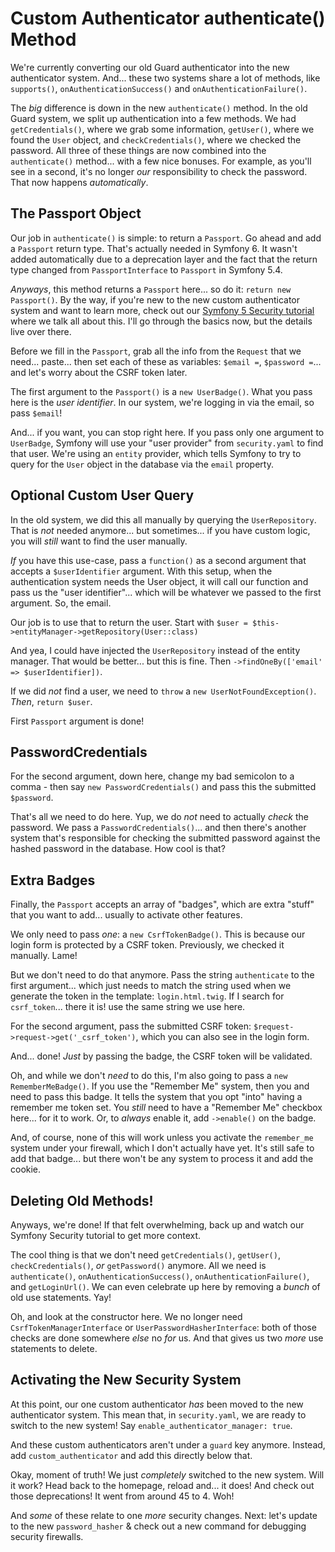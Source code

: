 # Custom Authenticator authenticate() Method

We're currently converting our old Guard authenticator into the new authenticator
system. And... these two systems share a lot of methods, like `supports()`,
`onAuthenticationSuccess()` and `onAuthenticationFailure()`.

The *big* difference is down in the new `authenticate()` method. In the old Guard
system, we split up authentication into a few methods. We had `getCredentials()`,
where we grab some information, `getUser()`, where we found the `User` object, and
`checkCredentials()`, where we checked the password. All three of these things are
now combined into the `authenticate()` method... with a few nice bonuses. For example,
as you'll see in a second, it's no longer *our* responsibility to check the password.
That now happens *automatically*.

## The Passport Object

Our job in `authenticate()` is simple: to return a `Passport`. Go ahead and add a
`Passport` return type. That's actually needed in Symfony 6. It wasn't added
automatically due to a deprecation layer and the fact that the return type changed
from `PassportInterface` to `Passport` in Symfony 5.4.

*Anyways*, this method returns a `Passport` here... so do it: `return new Passport()`.
By the way, if you're new to the new custom authenticator system and want to learn
more, check out our [Symfony 5 Security tutorial](https://symfonycasts.com/screencast/symfony5-security)
where we talk all about this. I'll go through the basics now, but the details live
over there.

Before we fill in the `Passport`, grab all the info from the `Request` that we
need... paste... then set each of these as variables:
`$email =`, `$password =`... and let's worry about the CSRF token later.

The first argument to the `Passport()` is a `new UserBadge()`. What you pass here
is the *user identifier*. In our system, we're logging in via the email, so pass
`$email`!

And... if you want, you can stop right here. If you pass only one argument to
`UserBadge`, Symfony will use your "user provider" from `security.yaml` to
find that user. We're using an `entity` provider, which tells Symfony to try to
query for the `User` object in the database via the `email` property.

## Optional Custom User Query

In the old system, we did this all manually by querying the `UserRepository`.
That is *not* needed anymore... but sometimes... if you have custom logic, you will
*still* want to find the user manually.

*If* you have this use-case, pass a `function()` as a second argument that accepts
a `$userIdentifier` argument. With this setup, when the authentication system
needs the User object, it will call our function and pass us the "user identifier"...
which will be whatever we passed to the first argument. So, the email.

Our job is to use that to return the user. Start with
`$user = $this->entityManager->getRepository(User::class)`

And yea, I could have injected the `UserRepository` instead of the entity manager.
That would be better... but this is fine. Then `->findOneBy(['email' => $userIdentifier])`.

If we did *not* find a user, we need to `throw` a `new UserNotFoundException()`.
*Then*, `return $user`.

First `Passport` argument is done!

## PasswordCredentials

For the second argument, down here, change my bad semicolon to a comma - then say
`new PasswordCredentials()` and pass this the submitted `$password`.

That's all we need to do here. Yup, we do *not* need to actually *check* the password.
We pass a `PasswordCredentials()`... and then there's another system that's
responsible for checking the submitted password against the hashed password in
the database. How cool is that?

## Extra Badges

Finally, the `Passport` accepts an array of "badges", which are extra "stuff"
that you want to add... usually to activate other features.

We only need to pass *one*: a `new CsrfTokenBadge()`. This is because our login
form is protected by a CSRF token. Previously, we checked it manually. Lame!

But we don't need to do that anymore. Pass the string `authenticate` to the first
argument... which just needs to match the string used when we generate the token
in the template: `login.html.twig`. If I search for `csrf_token`... there it is!
use the same string we use here.

For the second argument, pass the submitted CSRF token:
`$request->request->get('_csrf_token')`, which you can also see in the login form.

And... done! *Just* by passing the badge, the CSRF token will be validated.

Oh, and while we don't *need* to do this, I'm also going to pass a
`new RememberMeBadge()`. If you use the "Remember Me" system, then you and need to
pass this badge. It tells the system that you opt "into" having a remember me token
set. You *still* need to have a "Remember Me" checkbox here... for it to work.
Or, to *always* enable it, add `->enable()` on the badge.

And, of course, none of this will work unless you activate the `remember_me`
system under your firewall, which I don't actually have yet. It's still safe
to add that badge... but there won't be any system to process it and add the
cookie.

## Deleting Old Methods!

Anyways, we're done! If that felt overwhelming, back up and watch our Symfony
Security tutorial to get more context.

The cool thing is that we don't need `getCredentials()`, `getUser()`,
`checkCredentials()`, *or* `getPassword()` anymore. All we need is
`authenticate()`, `onAuthenticationSuccess()`, `onAuthenticationFailure()`, and
`getLoginUrl()`. We can even celebrate up here by removing a *bunch* of old use
statements. Yay!

Oh, and look at the constructor here. We no longer need `CsrfTokenManagerInterface`
or `UserPasswordHasherInterface`: both of those checks are done somewhere *else*
no *for* us. And that gives us two *more* use statements to delete.

## Activating the New Security System

At this point, our one custom authenticator *has* been moved to the new authenticator
system. This mean that, in `security.yaml`, we are ready to switch to the new system!
Say `enable_authenticator_manager: true`.

And these custom authenticators aren't under a `guard` key anymore. Instead,
add `custom_authenticator` and add this directly below that.

Okay, moment of truth! We just *completely* switched to the new system. Will
it work? Head back to the homepage, reload and... it does! And check out those
deprecations! It went from around 45 to 4. Woh!

And *some* of these relate to one *more* security changes. Next: let's update
to the new `password_hasher` & check out a new command for debugging security
firewalls.
